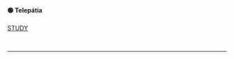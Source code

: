 #### 🟢 Telepátia

[STUDY](https://github.com/kaktusztea/szilankrpg/wiki/STUDY.pszi.diszciplina.telepatia)

<br />

---

